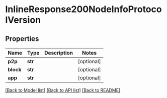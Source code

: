 # InlineResponse200NodeInfoProtocolVersion

## Properties
Name | Type | Description | Notes
------------ | ------------- | ------------- | -------------
**p2p** | **str** |  | [optional] 
**block** | **str** |  | [optional] 
**app** | **str** |  | [optional] 

[[Back to Model list]](../README.md#documentation-for-models) [[Back to API list]](../README.md#documentation-for-api-endpoints) [[Back to README]](../README.md)


